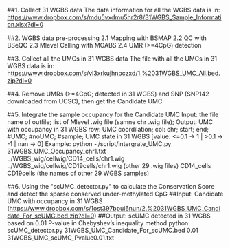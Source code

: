 ##1. Collect 31 WGBS data
	The data information for all the WGBS data is in: https://www.dropbox.com/s/mdu5vxdmu5hr2r8/31WGBS_Sample_Information.xlsx?dl=0
	
##2. WGBS data pre-processing 
	2.1 Mapping with BSMAP 
	2.2 QC with BSeQC
	2.3 Mlevel Calling with MOABS
	2.4 UMR (>=4CpG) detection
	
##3. Collect all the UMCs in 31 WGBS data
	The file with all the UMCs in 31 WGBS data is in: https://www.dropbox.com/s/vl3xrkujhnpczxd/1.%2031WGBS_UMC_All.bed.zip?dl=0

##4. Remove UMRs (>=4CpG; detected in 31 WGBS) and SNP (SNP142 downloaded from UCSC), then get the Candidate UMC
	
	
##5. Integrate the sample occupancy for the Candidate UMC
   Input: the file name of outfile; list of Mlevel .wig file (samne chr .wig file);
   Output:  UMC with occupancy in 31 WGBS 
   		row: UMC coordilation; 
		col: chr; start; end; #UMC; #noUMC; #sample; UMC state in 31 WGBS [value: <=0.1 -> 1 | >0.1 -> -1 | nan -> 0]
   Example:  python ~/script/intergrate_UMC.py 31WGBS_UMC_Occupancy_chr1.txt ../WGBS_wig/cellwig/CD14_cells/chr1.wig ../WGBS_wig/cellwig/CD19cells/chr1.wig (other 29 .wig files) CD14_cells CD19cells (the names of other 29 WGBS samples)
	
##6. Using the "scUMC_detector.py" to calculate the Conservation Score and detect the sparse conserved under-methylated CpG
   ##Input: Candidate UMC with occupancy in 31 WGBS (https://www.dropbox.com/s/1ost397bpui6nun/2.%2031WGBS_UMC_Candidate_For_scUMC.bed.zip?dl=0)
   ##Output: scUMC detected in 31 WGBS based on 0.01 P-value in Chebyshev’s inequality method
	python scUMC_detector.py 31WGBS_UMC_Candidate_For_scUMC.bed 0.01 31WGBS_UMC_scUMC_Pvalue0.01.txt
